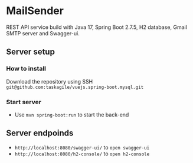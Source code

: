 # MailSender

REST API service build with Java 17, Spring Boot 2.7.5, H2 database, Gmail SMTP server and Swagger-ui. 

## Server setup

### How to install
Download the repository using SSH `git@github.com:taskagile/vuejs.spring-boot.mysql.git`

### Start server
- Use `mvn spring-boot:run` to start the back-end

## Server endpoinds
- `http://localhost:8080/swagger-ui/` to `open swagger-ui`
- `http://localhost:8080/h2-console/` to `open h2-console`
